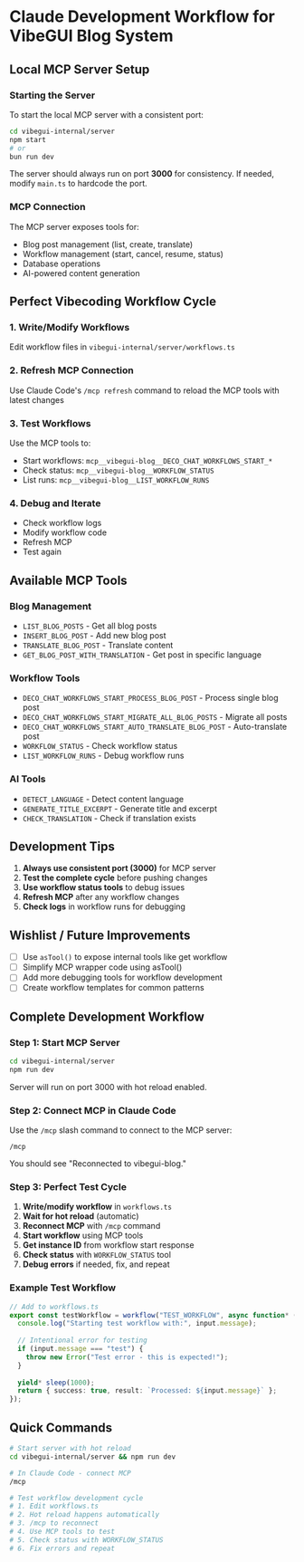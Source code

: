# Claude Development Workflow for VibeGUI Blog System

## Local MCP Server Setup

### Starting the Server

To start the local MCP server with a consistent port:

```bash
cd vibegui-internal/server
npm start
# or
bun run dev
```

The server should always run on port **3000** for consistency. If needed, modify `main.ts` to hardcode the port.

### MCP Connection

The MCP server exposes tools for:
- Blog post management (list, create, translate)
- Workflow management (start, cancel, resume, status)
- Database operations
- AI-powered content generation

## Perfect Vibecoding Workflow Cycle

### 1. Write/Modify Workflows
Edit workflow files in `vibegui-internal/server/workflows.ts`

### 2. Refresh MCP Connection
Use Claude Code's `/mcp refresh` command to reload the MCP tools with latest changes

### 3. Test Workflows
Use the MCP tools to:
- Start workflows: `mcp__vibegui-blog__DECO_CHAT_WORKFLOWS_START_*`
- Check status: `mcp__vibegui-blog__WORKFLOW_STATUS`
- List runs: `mcp__vibegui-blog__LIST_WORKFLOW_RUNS`

### 4. Debug and Iterate
- Check workflow logs
- Modify workflow code
- Refresh MCP
- Test again

## Available MCP Tools

### Blog Management
- `LIST_BLOG_POSTS` - Get all blog posts
- `INSERT_BLOG_POST` - Add new blog post
- `TRANSLATE_BLOG_POST` - Translate content
- `GET_BLOG_POST_WITH_TRANSLATION` - Get post in specific language

### Workflow Tools
- `DECO_CHAT_WORKFLOWS_START_PROCESS_BLOG_POST` - Process single blog post
- `DECO_CHAT_WORKFLOWS_START_MIGRATE_ALL_BLOG_POSTS` - Migrate all posts
- `DECO_CHAT_WORKFLOWS_START_AUTO_TRANSLATE_BLOG_POST` - Auto-translate post
- `WORKFLOW_STATUS` - Check workflow status
- `LIST_WORKFLOW_RUNS` - Debug workflow runs

### AI Tools  
- `DETECT_LANGUAGE` - Detect content language
- `GENERATE_TITLE_EXCERPT` - Generate title and excerpt
- `CHECK_TRANSLATION` - Check if translation exists

## Development Tips

1. **Always use consistent port (3000)** for MCP server
2. **Test the complete cycle** before pushing changes
3. **Use workflow status tools** to debug issues
4. **Refresh MCP** after any workflow changes
5. **Check logs** in workflow runs for debugging

## Wishlist / Future Improvements

- [ ] Use `asTool()` to expose internal tools like get workflow
- [ ] Simplify MCP wrapper code using asTool()
- [ ] Add more debugging tools for workflow development
- [ ] Create workflow templates for common patterns

## Complete Development Workflow

### Step 1: Start MCP Server
```bash
cd vibegui-internal/server
npm run dev
```
Server will run on port 3000 with hot reload enabled.

### Step 2: Connect MCP in Claude Code
Use the `/mcp` slash command to connect to the MCP server:
```
/mcp
```
You should see "Reconnected to vibegui-blog."

### Step 3: Perfect Test Cycle
1. **Write/modify workflow** in `workflows.ts`
2. **Wait for hot reload** (automatic)
3. **Reconnect MCP** with `/mcp` command
4. **Start workflow** using MCP tools
5. **Get instance ID** from workflow start response
6. **Check status** with `WORKFLOW_STATUS` tool
7. **Debug errors** if needed, fix, and repeat

### Example Test Workflow
```typescript
// Add to workflows.ts
export const testWorkflow = workflow("TEST_WORKFLOW", async function* (input: { message: string }) {
  console.log("Starting test workflow with:", input.message);
  
  // Intentional error for testing
  if (input.message === "test") {
    throw new Error("Test error - this is expected!");
  }
  
  yield* sleep(1000);
  return { success: true, result: `Processed: ${input.message}` };
});
```

## Quick Commands

```bash
# Start server with hot reload
cd vibegui-internal/server && npm run dev

# In Claude Code - connect MCP
/mcp

# Test workflow development cycle
# 1. Edit workflows.ts
# 2. Hot reload happens automatically  
# 3. /mcp to reconnect
# 4. Use MCP tools to test
# 5. Check status with WORKFLOW_STATUS
# 6. Fix errors and repeat
```